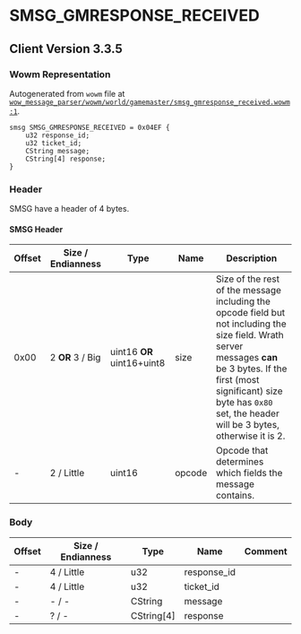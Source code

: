# SMSG_GMRESPONSE_RECEIVED

## Client Version 3.3.5

### Wowm Representation

Autogenerated from `wowm` file at [`wow_message_parser/wowm/world/gamemaster/smsg_gmresponse_received.wowm:1`](https://github.com/gtker/wow_messages/tree/main/wow_message_parser/wowm/world/gamemaster/smsg_gmresponse_received.wowm#L1).
```rust,ignore
smsg SMSG_GMRESPONSE_RECEIVED = 0x04EF {
    u32 response_id;
    u32 ticket_id;
    CString message;
    CString[4] response;
}
```
### Header

SMSG have a header of 4 bytes.

#### SMSG Header

| Offset | Size / Endianness | Type   | Name   | Description |
| ------ | ----------------- | ------ | ------ | ----------- |
| 0x00   | 2 **OR** 3 / Big           | uint16 **OR** uint16+uint8 | size | Size of the rest of the message including the opcode field but not including the size field. Wrath server messages **can** be 3 bytes. If the first (most significant) size byte has `0x80` set, the header will be 3 bytes, otherwise it is 2.|
| -      | 2 / Little| uint16 | opcode | Opcode that determines which fields the message contains. |

### Body

| Offset | Size / Endianness | Type | Name | Comment |
| ------ | ----------------- | ---- | ---- | ------- |
| - | 4 / Little | u32 | response_id |  |
| - | 4 / Little | u32 | ticket_id |  |
| - | - / - | CString | message |  |
| - | ? / - | CString[4] | response |  |

